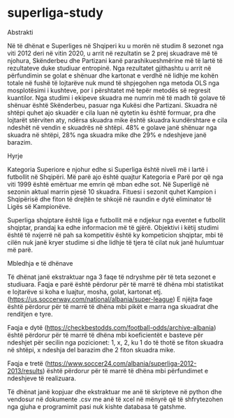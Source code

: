 # superliga-study
Abstrakti

Në të dhënat e Superliges në Shqiperi ku u morën në studim 8 sezonet nga viti 2012 deri në vitin 2020,
u arrit në rezultatin se 2 prej skuadrave më të njohura, Skënderbeu dhe Partizani kanë parashikueshmërine më të lartë të rezultateve duke studiuar entropinë.
Nga rezultatet gjithashtu u arrit në përfundimin se golat e shënuar dhe kartonat e verdhë në lidhje me kohën totale në fushë të lojtarëve
nuk mund të shpjegohen nga metoda OLS nga mosplotësimi i kushteve, por i përshtatet më tepër metodës së regresit kuantilor.
Nga studimi i ekipeve skuadra me numrin më të madh të golave të shënuar është Skënderbeu, pasuar nga Kukësi dhe Partizani.
Skuadra në shtëpi quhet ajo skuadër e cila luan në qytetin ku është formuar, pra dhe lojtarët stërviten aty, ndërsa skuadra mike është skuadra kundërshtare e cila ndeshët në vendin e skuadrës në shtëpi. 48% e golave janë shënuar nga skuadra në shtëpi, 28% nga skuadra mike dhe 29% e ndeshjeve janë barazim.

Hyrje

Kategoria Superiore e njohur edhe si Superliga është niveli më i lartë i futbollit në Shqipëri. Më parë ajo është quajtur Kategoria e Parë por që nga viti 1999 është emërtuar me emrin që mban edhe sot. Në Superligë në sezonin aktual marrin pjesë 10 skuadra. Fituesi i sezonit quhet Kampion i Shqipërisë dhe fiton të drejtën te shkojë në raundin e dytë eliminator të Ligës së Kampionëve. 

Superliga shqiptare është liga e futbollit më e ndjekur nga eventet e futbollit shqiptar, prandaj ka edhe informacion më të gjërë. Objektivi i këtij studimi është të nxjerrë në pah sa kompetitiv është ky kompeticion shqiptar, mbi të cilën nuk janë kryer studime si dhe lidhje të tjera të cilat nuk janë hulumtuar më parë.

Mbledhja e të dhënave

Të dhënat janë ekstraktuar nga 3 faqe të ndryshme për të teta sezonet e studiuara. Faqja e parë është përdorur për të marrë të dhëna mbi statistikat e lojtarëve si koha e luajtur, mosha, golat, kartonat etj. (https://us.soccerway.com/national/albania/super-league) 
E njëjta faqe është përdorur për të marrë të dhëna mbi pikët e marra nga skuadrat dhe renditjen e tyre.

Faqja e dytë (https://checkbestodds.com/football-odds/archive-albania) është përdorur për të marrë të dhëna mbi koeficientët e basteve për ndeshjet për secilin nga pozicionet: 1, x, 2,
ku 1 do të thotë se fiton skuadra në shtëpi, x ndeshja del barazim dhe 2 fiton skuadra mike.

Faqja e tretë (https://www.soccer24.com/albania/superliga-2012-2013/results) është përdorur për të marrë të dhëna mbi përfundimet e ndeshjeve të realizuara.

Të dhënat janë kopjuar dhe ekstraktuar me anë të skripteve në python dhe vendosur në dokumente .csv me anë të xcel në mënyrë që të shfrytezohen nga gjuha e programimit pasi nuk kishte databasa të gatshme.
